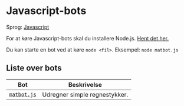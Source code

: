 # Javascript-bots

Sprog: [Javascript](https://developer.mozilla.org/en-US/docs/Web/javascript)

For at køre Javascript-bots skal du installere Node.js.  [Hent det her.](https://nodejs.org/en)

Du kan starte en bot ved at køre `node <fil>`.  Eksempel: `node matbot.js`


## Liste over bots

| Bot | Beskrivelse |
| --- | ----------- |
| [`matbot.js`](matbot.js) | Udregner simple regnestykker. |
